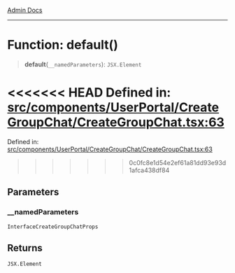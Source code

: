 [Admin Docs](/)

***

# Function: default()

> **default**(`__namedParameters`): `JSX.Element`

<<<<<<< HEAD
Defined in: [src/components/UserPortal/CreateGroupChat/CreateGroupChat.tsx:63](https://github.com/abhassen44/talawa-admin/blob/285f7384c3d26b5028a286d84f89b85120d130a2/src/components/UserPortal/CreateGroupChat/CreateGroupChat.tsx#L63)
=======
Defined in: [src/components/UserPortal/CreateGroupChat/CreateGroupChat.tsx:63](https://github.com/PalisadoesFoundation/talawa-admin/blob/main/src/components/UserPortal/CreateGroupChat/CreateGroupChat.tsx#L63)
>>>>>>> 0c0fc8e1d54e2ef61a81dd93e93d1afca438df84

## Parameters

### \_\_namedParameters

`InterfaceCreateGroupChatProps`

## Returns

`JSX.Element`
